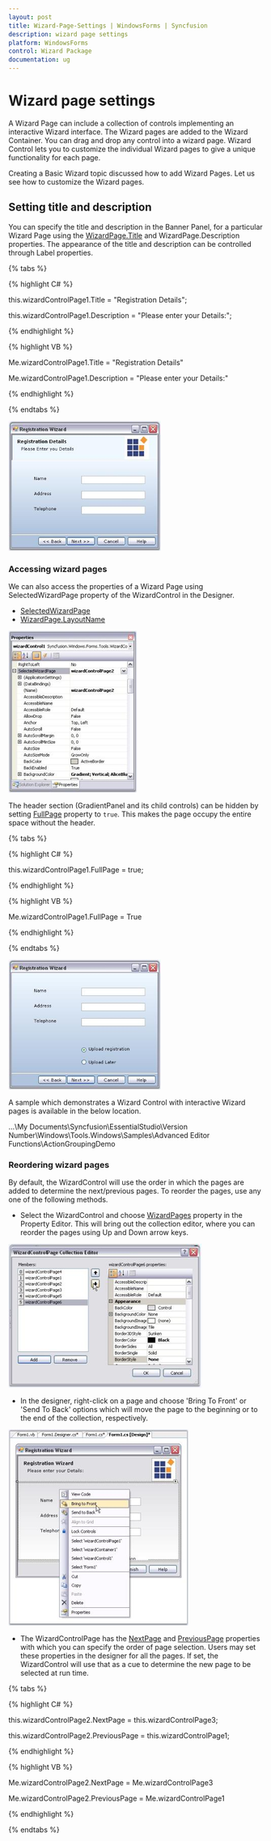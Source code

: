 ```yaml
---
layout: post
title: Wizard-Page-Settings | WindowsForms | Syncfusion
description: wizard page settings 
platform: WindowsForms
control: Wizard Package 
documentation: ug
---
```


# Wizard page settings

A Wizard Page can include a collection of controls implementing an interactive Wizard interface. The Wizard pages are added to the Wizard Container. You can drag and drop any control into a wizard page. Wizard Control lets you to customize the individual Wizard pages to give a unique functionality for each page.

Creating a Basic Wizard topic discussed how to add Wizard Pages. Let us see how to customize the Wizard pages.

## Setting title and description

You can specify the title and description in the Banner Panel, for a particular Wizard Page using the [WizardPage.Title](https://help.syncfusion.com/cr/windowsforms/Syncfusion.Windows.Forms.Tools.WizardPage.html#Syncfusion_Windows_Forms_Tools_WizardPage_Title) and WizardPage.Description properties. The appearance of the title and description can be controlled through Label properties. 

{% tabs %}

{% highlight C# %}



this.wizardControlPage1.Title = "Registration Details";

this.wizardControlPage1.Description = "Please enter your Details:";

{% endhighlight %}

{% highlight VB %}



Me.wizardControlPage1.Title = "Registration Details"

Me.wizardControlPage1.Description = "Please enter your Details:"

{% endhighlight %}

{% endtabs %}

![Setting title and description](Wizard-Package_images/Wizard-Package_img16.jpeg)



### Accessing wizard pages

We can also access the properties of a Wizard Page using SelectedWizardPage property of the WizardControl in the Designer.

* [SelectedWizardPage](https://help.syncfusion.com/cr/windowsforms/Syncfusion.Windows.Forms.Tools.WizardControl.html#Syncfusion_Windows_Forms_Tools_WizardControl_SelectedWizardPage)
* [WizardPage.LayoutName](https://help.syncfusion.com/cr/windowsforms/Syncfusion.Windows.Forms.Tools.WizardPage.html#Syncfusion_Windows_Forms_Tools_WizardPage_LayoutName)

![Accessing wizard pages](Wizard-Package_images/Wizard-Package_img17.jpeg)

The header section (GradientPanel and its child controls) can be hidden by setting [FullPage](https://help.syncfusion.com/cr/windowsforms/Syncfusion.Windows.Forms.Tools.WizardControlPage.html#Syncfusion_Windows_Forms_Tools_WizardControlPage_FullPage) property to `true`. This makes the page occupy the entire space without the header.

{% tabs %}

{% highlight C# %}

this.wizardControlPage1.FullPage = true;

{% endhighlight %}

{% highlight VB %}

Me.wizardControlPage1.FullPage = True

{% endhighlight %}

{% endtabs %}

![Accessing wizard pages](Wizard-Package_images/Wizard-Package_img18.jpeg)



A sample which demonstrates a Wizard Control with interactive Wizard pages is available in the below location.

…\My Documents\Syncfusion\EssentialStudio\Version Number\Windows\Tools.Windows\Samples\Advanced Editor Functions\ActionGroupingDemo

### Reordering wizard pages

By default, the WizardControl will use the order in which the pages are added to determine the next/previous pages. To reorder the pages, use any one of the following methods.

* Select the WizardControl and choose [WizardPages](https://help.syncfusion.com/cr/windowsforms/Syncfusion.Windows.Forms.Tools.WizardControl.html#Syncfusion_Windows_Forms_Tools_WizardControl_WizardPages) property in the Property Editor. This will bring out the collection editor, where you can reorder the pages using Up and Down arrow keys.

![Reordering wizard pages](Wizard-Package_images/Wizard-Package_img19.jpeg)



* In the designer, right-click on a page and choose 'Bring To Front' or 'Send To Back' options which will move the page to the beginning or to the end of the collection, respectively.

![Reordering wizard pages](Wizard-Package_images/Wizard-Package_img20.jpeg)



* The WizardControlPage has the [NextPage](https://help.syncfusion.com/cr/windowsforms/Syncfusion.Windows.Forms.Tools.WizardPage.html#Syncfusion_Windows_Forms_Tools_WizardPage_NextPage) and [PreviousPage](https://help.syncfusion.com/cr/windowsforms/Syncfusion.Windows.Forms.Tools.WizardPage.html#Syncfusion_Windows_Forms_Tools_WizardPage_PreviousPage) properties with which you can specify the order of page selection. Users may set these properties in the designer for all the pages. If set, the WizardControl will use that as a cue to determine the new page to be selected at run time.

{% tabs %}

{% highlight C# %}



this.wizardControlPage2.NextPage = this.wizardControlPage3;

this.wizardControlPage2.PreviousPage = this.wizardControlPage1;

{% endhighlight %}


{% highlight VB %}



Me.wizardControlPage2.NextPage = Me.wizardControlPage3

Me.wizardControlPage2.PreviousPage = Me.wizardControlPage1

{% endhighlight %}

{% endtabs %}

